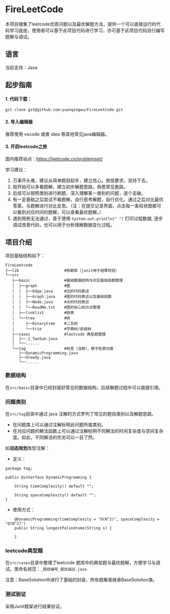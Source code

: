 # FireLeetCode
本项目搜集了leetcode优质问题以及最优解题方法，提供一个可以直接运行的代码学习底座，使用者可以基于此项目代码进行学习，亦可基于此项目代码自行编写题解与调试。

## 语言
当前支持：Java

## 起步指南

#### 1. 代码下载：
``
git clone git@github.com:yuanqingwu/FireLeetCode.git
``

#### 2. 导入编辑器

推荐使用 vscode 或者 idea 等其他常见java编辑器。

#### 3. 开启leetcode之旅

国内推荐站点：https://leetcode.cn/problemset/

学习建议：
1. 万事开头难，建议从简单题目起步，建立信心。放低要求，坚持下去。
2. 刚开始可以多看题解，建立初步解题思路，熟悉常见套路。
3. 后续可以按照类别进行刷题，深入理解某一类别的问题，逐个击破。
4. 有一定基础之后尝试不看题解，自行思考解题，自行优化。通过之后对比最优答案，与题解进行对比反思。（注：在提交记录界面，点击每一条柱状图都可以看到对应时间的题解，可以查看最优题解。）
5. 遇到用例无法通过，善于使用 ``System.out.println(" ")`` 打印过程数据, 逐步调试改善代码，也可以用于分析理解数据变化过程。
   

## 项目介绍
项目基础结构如下：

```
FireLeetcode
├──lib                    #依赖库（junit用于结果校验）
└──src 
   ├──basic               #基础数据结构与对应基础函数整理
   │  ├──graph            #图
   │  │  ├──Edge.java     #边的代码表述
   │  │  ├──Graph.java    #图的代码表述以及基础函数
   │  │  ├──Node.java     #点的代码表述
   │  │  └──ReadMe.txt    #图的核心知识点整理
   │  ├──linklist         #链表
   │  └──tree             #树
   │     ├──binarytree    #二叉树
   │     └──trie          #字典树/前缀树
   ├──cases               #leetcode 典型题整理
   │  ├──_1_TwoSum.java
   │  └──......
   └──tag                 #标签（注释），便于检索归类
      ├──DynamicProgramming.java
      ├──Greedy.java
      └──......
```

### 数据结构

在``src/basic``目录中已经封装好常见的数据结构，后续解题过程中可以直接引用。

### 问题类别

在``src/tag``目录中通过 java 注解的方式罗列了常见的题目类别以及解题思路。
- 在问题类上可以通过注解标明此问题所属类别。
- 在对应问题的解法函数上可以通过注解标明不同解法的时间复杂度与空间复杂度。如此，不同解法的优劣可以一目了然。

如**动态规划**类型注解：
- 定义：

```
package tag;

public @interface DynamicProgramming {

    String timeComplexity() default "";

    String spaceComplexity() default "";
}
```

- 使用方式：
```
    @DynamicProgramming(timeComplexity = "O(N^2)", spaceComplexity = "O(N^2)")
    public String longestPalindrome(String s) {

    }
```

### leetcode典型题
在``src/cases``目录中整理了leetcode 题库中的典型题与最优题解，方便学习与调试。类命名规范：``_题目编号_题目描述.java``

注意：BaseSolution中进行了基础的封装，所有题解类继承BaseSolution类。

### 测试验证
采用Junit框架进行结果验证。
